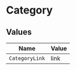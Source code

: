 # Category


## Values

| Name           | Value          |
| -------------- | -------------- |
| `CategoryLink` | link           |
